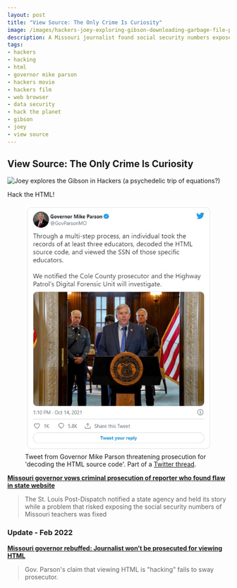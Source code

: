 ```yaml
---
layout: post
title: "View Source: The Only Crime Is Curiosity"
image: /images/hackers-joey-exploring-gibson-downloading-garbage-file-psychedelic-shit.jpg
description: A Missouri journalist found social security numbers exposed on a government website and after reporting it was accused of 'hacking' by 'decoding the HTML' by the state's Governor Mike Parson who threatened prosecution.
tags:
- hackers
- hacking
- html
- governor mike parson
- hackers movie
- hackers film
- web browser
- data security
- hack the planet
- gibson
- joey
- view source
---
```

## View Source: The Only Crime Is Curiosity

![Joey explores the Gibson in Hackers (a psychedelic trip of equations?)](/images/hackers-joey-exploring-gibson-downloading-garbage-file-psychedelic-equations-HD-cyberdelia-nyc.gif)

Hack the HTML!


<figure class="figure"><img class="figure-img img-fluid" src="/images/govparsonmo-hack-the-html-source-code-tweet-14-october-2021-1448697768311132160.jpg" alt="Tweet from @govparsonMO Governor Mike Parson, Oct 14 2021: 'Through a multi-step process, an individual took the records of at least three educators, decoded the HTML source code, and viewed the SSN of those specific educators. We notified the Cole County prosecutor and the Highway Patrol’s Digital Forensic Unit will investigate.'">
<figcaption class="figure-caption">Tweet from Governor Mike Parson threatening prosecution for 'decoding the HTML source code'. Part of a <a href="https://twitter.com/GovParsonMO/status/1448697768311132160" target="_blank">Twitter thread</a>.</figcaption></figure>

[**Missouri governor vows criminal prosecution of reporter who found flaw in state website**](https://missouriindependent.com/2021/10/14/missouri-governor-vows-criminal-prosecution-of-reporter-who-found-flaw-in-state-website/)
> The St. Louis Post-Dispatch notified a state agency and held its story while a problem that risked exposing the social security numbers of Missouri teachers was fixed

### Update - Feb 2022

[**Missouri governor rebuffed: Journalist won’t be prosecuted for viewing HTML**](https://arstechnica.com/tech-policy/2022/02/missouri-governor-rebuffed-journalist-wont-be-prosecuted-for-viewing-html/)
> Gov. Parson's claim that viewing HTML is "hacking" fails to sway prosecutor.